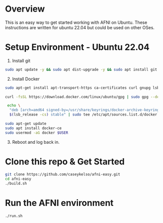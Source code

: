 # Overview
This is an easy way to get started working with AFNI on Ubuntu. These instructions are written for ubuntu 22.04 but could be used on other OSes.

# Setup Environment - Ubuntu 22.04
1. Install git
```bash
sudo apt update -y && sudo apt dist-upgrade -y && sudo apt install git build-essential -y
```

2. Install Docker
```bash
sudo apt-get install apt-transport-https ca-certificates curl gnupg lsb-release
    
curl -fsSL https://download.docker.com/linux/ubuntu/gpg | sudo gpg --dearmor -o /usr/share/keyrings/docker-archive-keyring.gpg

 echo \
  "deb [arch=amd64 signed-by=/usr/share/keyrings/docker-archive-keyring.gpg] https://download.docker.com/linux/ubuntu \
  $(lsb_release -cs) stable" | sudo tee /etc/apt/sources.list.d/docker.list > /dev/null
  
sudo apt-get update
sudo apt install docker-ce
sudo usermod -aG docker $USER
```

3. Reboot and log back in.

# Clone this repo & Get Started
```bash
git clone https://github.com/caseykelso/afni-easy.git
cd afni-easy
./build.sh
```

# Run the AFNI environment
```bash
./run.sh
```

